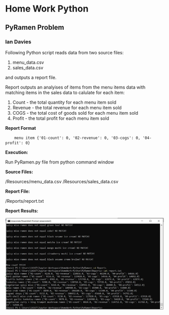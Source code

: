 # Home Work Python
## PyRamen Problem
### Ian Davies
 Following Python script reads data from two source files:
 1. menu_data.csv 
 2. sales_data.csv
 
 and outputs a report file.

 Report outputs an analyises of items from the menu items data with matching items in the sales data to calulate for each item:

1. Count - the total quantity for each menu item sold
2. Revenue - the total revenue for each menu item sold
3. COGS - the total cost of goods sold for each menu item sold
4. Profit - the total profit for each menu item sold

**Report Format**
```
    menu item {'01-count': 0, '02-revenue': 0, '03-cogs': 0, '04-profit': 0}
```

**Execution:**

Run PyRamen.py file from python command window

**Source Files:**

/Resources/menu_data.csv
/Resources/sales_data.csv

**Report File:**

/Reports/report.txt

**Report Results:**

![](Images/results.jpg)